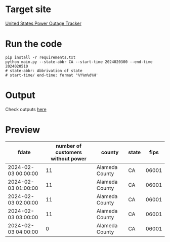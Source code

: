 # Target site
[United States Power Outage Tracker](https://data.usatoday.com/national-power-outage-map-tracker/)

# Run the code
```
pip install -r requirements.txt
python main.py --state-abbr CA --start-time 2024020300 --end-time 2024020510
# state-abbr: Abbrivation of state
# start-time/ end-time: format '%Y%m%d%H'
```

# Output
Check outputs [here](outputs)

# Preview
| fdate                | number of customers without power | county         | state | fips  |
|----------------------|-----------------------------------|----------------|-------|-------|
| 2024-02-03 00:00:00  | 11                                | Alameda County | CA    | 06001 |
| 2024-02-03 01:00:00  | 11                                | Alameda County | CA    | 06001 |
| 2024-02-03 02:00:00  | 11                                | Alameda County | CA    | 06001 |
| 2024-02-03 03:00:00  | 11                                | Alameda County | CA    | 06001 |
| 2024-02-03 04:00:00  | 0                                 | Alameda County | CA    | 06001 |
